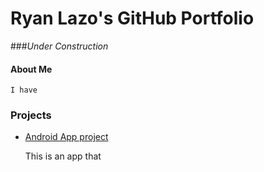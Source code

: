 # Ryan Lazo's GitHub Portfolio

###_Under Construction_

#### About Me

    I have 

### Projects

* [Android App project]()

    This is an app that 






